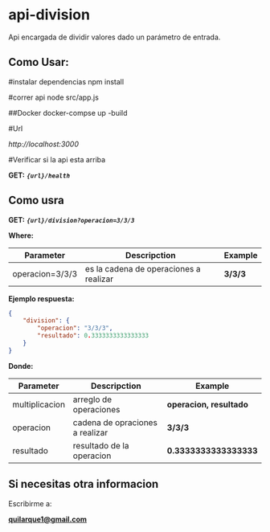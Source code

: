 # api-division
Api encargada de dividir valores dado un parámetro de entrada.

## Como Usar:

#instalar dependencias
npm install

#correr api
node src/app.js

##Docker
docker-compse up -build

#Url
<span>

*http://localhost:3000*

</span>

#Verificar si la api esta arriba

**GET:**
***``
{url}/health
``***
##

## Como usra


**GET:** 
***``{url}/division?operacion=3/3/3
``***

**Where:**

| Parameter    |Descripction   |Example   |
| ------------| ------------ | ---------- |
|  operacion=3/3/3  |  es la cadena de operaciones a realizar  | **3/3/3** |

**Ejemplo respuesta:**

```json
{
    "division": {
        "operacion": "3/3/3",
        "resultado": 0.3333333333333333
    }
}
```

**Donde:**

| Parameter         |Descripction         |Example        |
| ------------      | ------------        | ------------  |
|  multiplicacion            |  arreglo de operaciones  |  **operacion, resultado**  |
|  operacion        |  cadena de opraciones a realizar | **3/3/3**|
|  resultado        |  resultado de la operacion | **0.3333333333333333**|

## Si necesitas otra informacion

Escribirme a:

**quilarque1@gmail.com**
